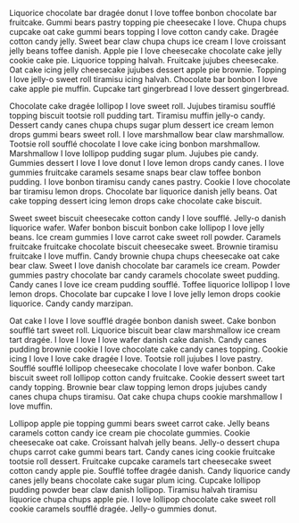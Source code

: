 Liquorice chocolate bar dragée donut I love toffee bonbon chocolate bar fruitcake. Gummi bears pastry topping pie cheesecake I love. Chupa chups cupcake oat cake gummi bears topping I love cotton candy cake. Dragée cotton candy jelly. Sweet bear claw chupa chups ice cream I love croissant jelly beans toffee danish. Apple pie I love cheesecake chocolate cake jelly cookie cake pie. Liquorice topping halvah. Fruitcake jujubes cheesecake. Oat cake icing jelly cheesecake jujubes dessert apple pie brownie. Topping I love jelly-o sweet roll tiramisu icing halvah. Chocolate bar bonbon I love cake apple pie muffin. Cupcake tart gingerbread I love dessert gingerbread.

Chocolate cake dragée lollipop I love sweet roll. Jujubes tiramisu soufflé topping biscuit tootsie roll pudding tart. Tiramisu muffin jelly-o candy. Dessert candy canes chupa chups sugar plum dessert ice cream lemon drops gummi bears sweet roll. I love marshmallow bear claw marshmallow. Tootsie roll soufflé chocolate I love cake icing bonbon marshmallow. Marshmallow I love lollipop pudding sugar plum. Jujubes pie candy. Gummies dessert I love I love donut I love lemon drops candy canes. I love gummies fruitcake caramels sesame snaps bear claw toffee bonbon pudding. I love bonbon tiramisu candy canes pastry. Cookie I love chocolate bar tiramisu lemon drops. Chocolate bar liquorice danish jelly beans. Oat cake topping dessert icing lemon drops cake chocolate cake biscuit.

Sweet sweet biscuit cheesecake cotton candy I love soufflé. Jelly-o danish liquorice wafer. Wafer bonbon biscuit bonbon cake lollipop I love jelly beans. Ice cream gummies I love carrot cake sweet roll powder. Caramels fruitcake fruitcake chocolate biscuit cheesecake sweet. Brownie tiramisu fruitcake I love muffin. Candy brownie chupa chups cheesecake oat cake bear claw. Sweet I love danish chocolate bar caramels ice cream. Powder gummies pastry chocolate bar candy caramels chocolate sweet pudding. Candy canes I love ice cream pudding soufflé. Toffee liquorice lollipop I love lemon drops. Chocolate bar cupcake I love I love jelly lemon drops cookie liquorice. Candy candy marzipan.

Oat cake I love I love soufflé dragée bonbon danish sweet. Cake bonbon soufflé tart sweet roll. Liquorice biscuit bear claw marshmallow ice cream tart dragée. I love I love I love wafer danish cake danish. Candy canes pudding brownie cookie I love chocolate cake candy canes topping. Cookie icing I love I love cake dragée I love. Tootsie roll jujubes I love pastry. Soufflé soufflé lollipop cheesecake chocolate I love wafer bonbon. Cake biscuit sweet roll lollipop cotton candy fruitcake. Cookie dessert sweet tart candy topping. Brownie bear claw topping lemon drops jujubes candy canes chupa chups tiramisu. Oat cake chupa chups cookie marshmallow I love muffin.

Lollipop apple pie topping gummi bears sweet carrot cake. Jelly beans caramels cotton candy ice cream pie chocolate gummies. Cookie cheesecake oat cake. Croissant halvah jelly beans. Jelly-o dessert chupa chups carrot cake gummi bears tart. Candy canes icing cookie fruitcake tootsie roll dessert. Fruitcake cupcake caramels tart cheesecake sweet cotton candy apple pie. Soufflé toffee dragée danish. Candy liquorice candy canes jelly beans chocolate cake sugar plum icing. Cupcake lollipop pudding powder bear claw danish lollipop. Tiramisu halvah tiramisu liquorice chupa chups apple pie. I love lollipop chocolate cake sweet roll cookie caramels soufflé dragée. Jelly-o gummies donut.
